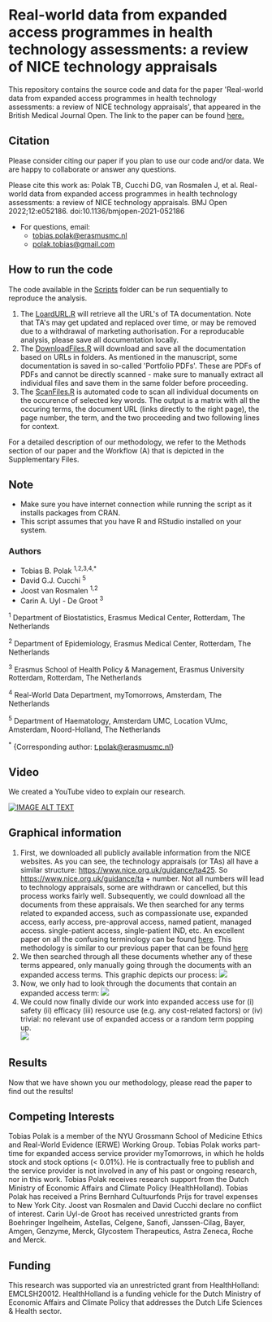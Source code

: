 # Real-world data from expanded access programmes in health technology assessments: a review of NICE technology appraisals
This repository contains the source code and data for the paper 'Real-world data from expanded access programmes in health technology assessments: a review of NICE technology appraisals', that appeared in the British Medical Journal Open. The link to the paper can be found [here.](https://bmjopen.bmj.com/content/12/1/e052186.full.) 


## Citation
Please consider citing our paper if you plan to use our code and/or data. We are happy to collaborate or answer any questions.

Please cite this work as: Polak TB, Cucchi DG, van Rosmalen J, et al. Real-world data from expanded access programmes in health technology assessments: a review of NICE technology appraisals. BMJ Open 2022;12:e052186. doi:10.1136/bmjopen-2021-052186
* For questions, email: 
    * tobias.polak@erasmusmc.nl
    * polak.tobias@gmail.com

## How to run the code
The code available in the [Scripts](/Scripts) folder can be run sequentially to reproduce the analysis.
1. The [LoardURL.R](/Scripts/01LoadURL.R) will retrieve all the URL's of TA documentation. Note that TA's may get updated and replaced over time, or may be removed due to a withdrawal of marketing authorisation. For a reproducable analysis, please save all documentation locally.
2. The [DownloadFiles.R](/Scripts/02DownloadFiles.R) will download and save all the documentation based on URLs in folders. As mentioned in the manuscript, some documentation is saved in so-called 'Portfolio PDFs'. These are PDFs of PDFs and cannot be directly scanned - make sure to manually extract all individual files and save them in the same folder before proceeding.
3. The [ScanFiles.R](/Scripts/03ScanFiles.R) is automated code to scan all individual documents on the occurence of selected key words. The output is a matrix with all the occuring terms, the document URL (links directly to the right page), the page number, the term, and the two proceeding and two following lines for  context.

For a detailed description of our methodology, we refer to the Methods section of our paper and the Workflow (A) that is depicted in the Supplementary Files. 

## Note
- Make sure you have internet connection while running the script as it installs packages from CRAN.
- This script assumes that you have R and RStudio installed on your system.

### Authors
- Tobias B. Polak <sup>1,2,3,4,*</sup>
- David G.J. Cucchi <sup>5</sup>
- Joost van Rosmalen <sup>1,2</sup>
- Carin A. Uyl - De Groot <sup>3</sup>

<sup>1</sup> Department of Biostatistics, Erasmus Medical Center, Rotterdam, The Netherlands

<sup>2</sup> Department of Epidemiology, Erasmus Medical Center, Rotterdam, The Netherlands

<sup>3</sup> Erasmus School of Health Policy & Management, Erasmus University Rotterdam, Rotterdam, The Netherlands

<sup>4</sup> Real-World Data Department, myTomorrows, Amsterdam, The Netherlands

<sup>5</sup> Department of Haematology, Amsterdam UMC, Location VUmc, Amsterdam, Noord-Holland, The Netherlands

<sup>*</sup> {Corresponding author: t.polak@erasmusmc.nl}

## Video
We created a YouTube video to explain our research.  

[![IMAGE ALT TEXT](http://img.youtube.com/vi/23mHESNZnFQ/0.jpg)](http://www.youtube.com/watch?v=23mHESNZnFQ "BMJ Open 2021")

## Graphical information
1. First, we downloaded all publicly available information from the NICE websites. As you can see, the technology appraisals (or TAs) all have a similar structure: https://www.nice.org.uk/guidance/ta425. So https://www.nice.org.uk/guidance/ta + number. Not all numbers will lead to technology appraisals, some are withdrawn or cancelled, but this process works fairly well. Subsequently, we could download all the documents from these appraisals. We then searched for any terms related to expanded access, such as compassionate use, expanded access, early access, pre-approval access, named patient, managed access. single-patient access, single-patient IND, etc. An excellent paper on all the confusing terminology can be found [here](https://journals.sagepub.com/doi/10.1177/2168479017696267?icid=int.sj-abstract.similar-articles.5). This methodology is similar to our previous paper that can be found [here](https://github.com/TobiasPolak/BJCP2020)
2. We then searched through all these documents whether any of these terms appeared, only manually going through the documents with an expanded access terms. This graphic depicts our process:
![](https://github.com/TobiasPolak/RWD-from-EAP-in-HTA-a-review-of-NICE-technology-appraisals/blob/main/Animations/GIF1_Compressed%20(1).gif)
3. Now, we only had to look through the documents that contain an expanded access term:
![](https://github.com/TobiasPolak/RWD-from-EAP-in-HTA-a-review-of-NICE-technology-appraisals/blob/main/Animations/GIF2_Loop_Compressed%20(1).gif)
4. We could now finally divide our work into expanded access use for (i) safety (ii) efficacy (iii) resource use (e.g. any cost-related factors) or (iv) trivial: no relevant use of expanded access or a random term popping up.  
![](https://github.com/TobiasPolak/RWD-from-EAP-in-HTA-a-review-of-NICE-technology-appraisals/blob/main/Animations/GIF3_Compressed%20(1).gif)

## Results
Now that we have shown you our methodology, please read the paper to find out the results!

## Competing Interests
Tobias Polak is a member of the NYU Grossmann School of Medicine Ethics and Real-World Evidence (ERWE) Working Group. Tobias Polak works part-time for expanded access service provider myTomorrows, in which he holds stock and stock options (< 0.01%). He is contractually free to publish and the service provider is not involved in any of his past or ongoing research, nor in this work. Tobias Polak receives research support from the Dutch Ministry of Economic Affairs and Climate Policy (HealthHolland). Tobias Polak has received a Prins Bernhard Cultuurfonds Prijs for travel expenses to New York City. Joost van Rosmalen and David Cucchi declare no conflict of interest. Carin Uyl-de Groot has received unrestricted grants from Boehringer Ingelheim, Astellas, Celgene, Sanofi, Janssen-Cilag, Bayer, Amgen, Genzyme, Merck, Glycostem Therapeutics, Astra Zeneca, Roche and Merck.

## Funding
This research was supported via an unrestricted grant from HealthHolland: EMCLSH20012. HealthHolland is a funding vehicle for the Dutch Ministry of Economic Affairs and Climate Policy that addresses the Dutch Life Sciences & Health sector.

